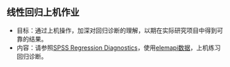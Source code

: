 ## 线性回归上机作业

- 目标：通过上机操作，加深对回归诊断的理解，以期在实际研究项目中得到可靠的结果。
- 内容：请参照[SPSS Regression Diagnostics](https://stats.idre.ucla.edu/spss/seminars/introduction-to-regression-with-spss/introreg-lesson2/)，使用[elemapi数据](https://github.com/wuhsiang/Courses/blob/master/econometricsintro/resources/elemapi2v2.sav)，上机练习回归诊断。
